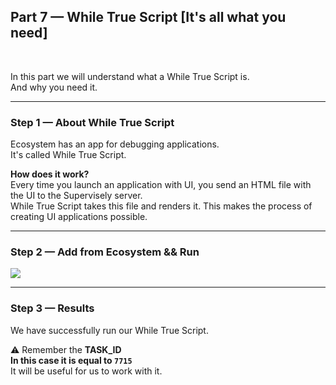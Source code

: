 
<div align="left" markdown>

## **Part 7 — While True Script [It's all what you need]**  
<br/>
</div>  

In this part we will understand what a While True Script is.  
And why you need it.


---
### Step 1 — About While True Script

Ecosystem has an app for debugging applications.  
It's called While True Script.

**How does it work?**  
Every time you launch an application with UI, you send an HTML file with the UI to the Supervisely server.  
While True Script takes this file and renders it. This makes the process of creating UI applications possible.

---
### Step 2 — Add from Ecosystem && Run

![](https://github.com/supervisely-ecosystem/how-to-create-app/blob/master/chapter-03-ui/part-07-while-true-script/media/add-from-ecosystem-and-run.gif)
<!-- <img src="https://imgur.com/AygFfjM.gif" style="max-width:100%;"/> -->


---
### Step 3 — Results

We have successfully run our While True Script.  

⚠️ Remember the **TASK_ID**  
**In this case it is equal to `7715`**  
It will be useful for us to work with it.
